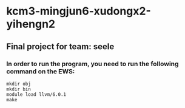 # kcm3-mingjun6-xudongx2-yihengn2

## Final project for team: seele

### In order to run the program, you need to run the following command on the EWS:
    mkdir obj
    mkdir bin
    module load llvm/6.0.1
    make

